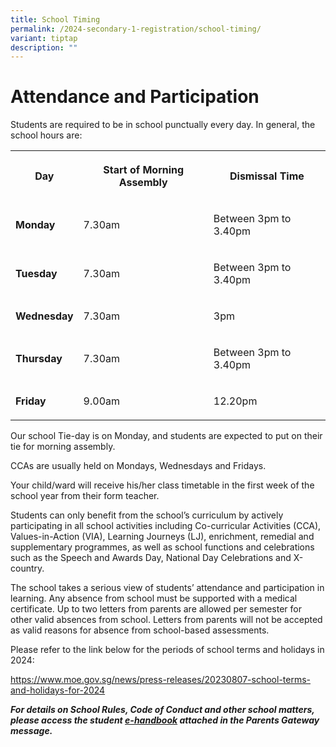 ```yaml
---
title: School Timing
permalink: /2024-secondary-1-registration/school-timing/
variant: tiptap
description: ""
---
```

<h1>Attendance and Participation</h1><p>Students are required to be in school punctually every day. In general, the school hours are:</p><table><tbody><tr><th rowspan="1" colspan="1"><p>Day</p></th><th rowspan="1" colspan="1"><p>Start of Morning Assembly</p></th><th rowspan="1" colspan="1"><p>Dismissal Time</p></th></tr><tr><td rowspan="1" colspan="1"><p><strong>Monday</strong></p></td><td rowspan="1" colspan="1"><p>7.30am</p></td><td rowspan="1" colspan="1"><p>Between 3pm to 3.40pm</p></td></tr><tr><td rowspan="1" colspan="1"><p><strong>Tuesday</strong></p></td><td rowspan="1" colspan="1"><p>7.30am</p></td><td rowspan="1" colspan="1"><p>Between 3pm to 3.40pm</p></td></tr><tr><td rowspan="1" colspan="1"><p><strong>Wednesday</strong></p></td><td rowspan="1" colspan="1"><p>7.30am</p></td><td rowspan="1" colspan="1"><p>3pm</p></td></tr><tr><td rowspan="1" colspan="1"><p><strong>Thursday</strong></p></td><td rowspan="1" colspan="1"><p>7.30am</p></td><td rowspan="1" colspan="1"><p>Between 3pm to 3.40pm</p></td></tr><tr><td rowspan="1" colspan="1"><p><strong>Friday</strong></p></td><td rowspan="1" colspan="1"><p>9.00am</p></td><td rowspan="1" colspan="1"><p>12.20pm</p></td></tr></tbody></table><p></p><p>Our school Tie-day is on Monday, and students are expected to put on their tie for morning assembly.</p><p>CCAs are usually held on Mondays, Wednesdays and Fridays.</p><p>Your child/ward will receive his/her class timetable in the first week of the school year from their form teacher.</p><p>Students can only benefit from the school’s curriculum by actively participating in all school activities including Co-curricular Activities (CCA), Values-in-Action (VIA), Learning Journeys (LJ), enrichment, remedial and supplementary programmes, as well as school functions and celebrations such as the Speech and Awards Day, National Day Celebrations and X-country.</p><p></p><p>The school takes a serious view of students’ attendance and participation in learning. Any absence from school must be supported with a medical certificate. Up to two letters from parents are allowed per semester for other valid absences from school. Letters from parents will not be accepted as valid reasons for absence from school-based assessments.</p><p></p><p>Please refer to the link below for the periods of school terms and holidays in 2024:</p><p><a href="https://www.moe.gov.sg/news/press-releases/20230807-school-terms-and-holidays-for-2024" rel="noopener noreferrer nofollow" target="_blank">https://www.moe.gov.sg/news/press-releases/20230807-school-terms-and-holidays-for-2024</a></p><p></p><p><strong><em>For details on School Rules, Code of Conduct and other school matters, please access the student <u>e-handbook</u> attached in the Parents Gateway message.</em></strong></p>